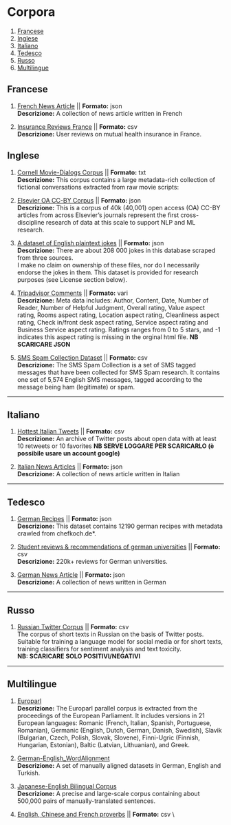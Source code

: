 
# Corpora

1. [Francese](#francese)
2. [Inglese](#inglese)
3. [Italiano](#italiano)
4. [Tedesco](#tedesco)
5. [Russo](#russo)
6. [Multilingue](#multilingue)

## Francese <a name="francese"></a>
1. [French News Article](https://webhose.io/free-datasets/french-news-articles/) || **Formato:** json \
**Descrizione:** A collection of news article written in French

2. [Insurance Reviews France](https://www.kaggle.com/fedi1996/insurance-reviews-france) || **Formato:** csv \
**Descrizione:** User reviews on mutual health insurance in France.

## Inglese <a name="inglese"></a>

1. [Cornell Movie-Dialogs Corpus](cs.cornell.edu/~cristian/Cornell_Movie-Dialogs_Corpus.html) || **Formato:** txt\
**Descrizione:** This corpus contains a large metadata-rich collection of fictional conversations extracted from raw movie scripts:

2. [Elsevier OA CC-BY Corpus](https://data.mendeley.com/datasets/zm33cdndxs/2) || **Formato:** json \
 **Descrizione:** This is a corpus of 40k (40,001) open access (OA) CC-BY articles from across Elsevier’s journals represent the first cross-discipline research of data at this scale to support NLP and ML research.
 
3. [A dataset of English plaintext jokes](https://github.com/taivop/joke-dataset) || **Formato:** json \
 **Descrizione:** There are about 208 000 jokes in this database scraped from three sources.\
I make no claim on ownership of these files, nor do I necessarily endorse the jokes in them. This dataset is provided for research purposes (see License section below).

4. [Tripadvisor Comments](http://times.cs.uiuc.edu/~wang296/Data/) || **Formato:** vari \
**Descrizione:** Meta data includes: Author, Content, Date, Number of Reader, Number of Helpful Judgment, Overall rating, Value aspect rating, Rooms aspect rating, Location aspect rating, Cleanliness aspect rating, Check in/front desk aspect rating, Service aspect rating and Business Service aspect rating. Ratings ranges from 0 to 5 stars, and -1 indicates this aspect rating is missing in the orginal html file.
**NB SCARICARE JSON**

5. [SMS Spam Collection Dataset](https://www.kaggle.com/uciml/sms-spam-collection-dataset) || **Formato:** csv\
**Descrizione:** The SMS Spam Collection is a set of SMS tagged messages that have been collected for SMS Spam research. It contains one set of 5,574 English SMS messages, tagged according to the message being ham (legitimate) or spam.
---

## Italiano <a name="italiano"></a>

1. [Hottest Italian Tweets](https://data.world/ondata/open-data-twitter-hot-posts/workspace/query?queryid=b409249c-17b8-4ccd-9166-dc3cf77f317d) || **Formato:** csv \
**Descrizione:** An archive of Twitter posts about open data with at least 10 retweets or 10 favorites
**NB SERVE LOGGARE PER SCARICARLO (è possibile usare un account google)**

2. [Italian News Articles](https://webhose.io/free-datasets/italian-news-articles/) || **Formato:** json \
**Descrizione:** A collection of news article written in Italian


---
## Tedesco <a name="tedesco"></a>

1. [German Recipes](https://www.kaggle.com/sterby/german-recipes-dataset) || **Formato:** json \
**Descrizione:** This dataset contains 12190 german recipes with metadata crawled from chefkoch.de*.

2. [Student reviews & recommendations of german universities](https://www.kaggle.com/longnguyen2306/germany-universities-reviews-and-recommendation) || **Formato:** csv \
**Descrizione:** 220k+ reviews for German universities.

2. [German News Article](https://webhose.io/free-datasets/german-news-articles/) || **Formato:** json \
**Descrizione:** A collection of news written in German
---
## Russo <a name="russo"></a>

1. [Russian Twitter Corpus](http://study.mokoron.com/) || **Formato:** csv\
The corpus of short texts in Russian on the basis of Twitter posts. Suitable for training a language model for social media or for short texts, training classifiers for sentiment analysis and text toxicity. \
**NB: SCARICARE SOLO POSITIVI/NEGATIVI**
---

## Multilingue <a name="multilingue"></a> 

1. [Europarl](http://statmt.org/europarl/) \
**Descrizione:** The Europarl parallel corpus is extracted from the proceedings of the European Parliament. It includes versions in 21 European languages: Romanic (French, Italian, Spanish, Portuguese, Romanian), Germanic (English, Dutch, German, Danish, Swedish), Slavik (Bulgarian, Czech, Polish, Slovak, Slovene), Finni-Ugric (Finnish, Hungarian, Estonian), Baltic (Latvian, Lithuanian), and Greek.

2. [German-English_WordAlignment](https://github.com/bicici/SMTData/blob/master/German-English_WordAlignment.zip) \
**Descrizione:** A set of manually aligned datasets in German, English and Turkish.

3. [Japanese-English Bilingual Corpus](https://www.kaggle.com/team-ai/japaneseenglish-bilingual-corpus?select=readme.pdf) \
**Descrizione:** A precise and large-scale corpus containing about 500,000 pairs of manually-translated sentences.

4. [English, Chinese and French proverbs](https://www.kaggle.com/bryanb/phrases-and-sayings) || **Formato:** csv \
